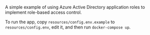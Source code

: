 A simple example of using Azure Active Directory application roles to
implement role-based access control.

To run the app, copy `resources/config.env.example` to `resources/config.env`,
edit it, and then run `docker-compose up`.